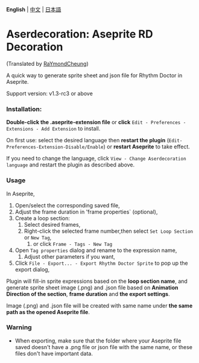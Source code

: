 **English** | [中文](README-zh_cn.md) | [日本語](README-ja_jp.md)

# Aserdecoration: Aseprite RD Decoration
(Translated by [RaYmondCheung](https://github.com/RaYm0ndCheun9))

A quick way to generate sprite sheet and json file for Rhythm Doctor in Aseprite.

Support version: v1.3-rc3 or above

### Installation:

**Double-click the .aseprite-extension file** or **click** `Edit - Preferences - Extensions - Add Extension` to install. 

On first use: select the desired language then **restart the plugin** (`Edit-Preferences-Extension-Disable/Enable`) or **restart Aseprite** to take effect.

If you need to change the language, click `View - Change Aserdecoration language` and restart the plugin as described above.

### Usage

In Aseprite,

1. Open/select the corresponding saved file,
1. Adjust the frame duration in 'frame properties` (optional),
1. Create a loop section:
	1. Select desired frames,
	1. Right-click the selected frame number,then select `Set Loop Section` or `New Tag`,
		1. or click `Frame - Tags - New Tag`
1. Open `Tag properties` dialog and rename to the expression name,
	1. Adjust other parameters if you want,
1. Click `File - Export... - Export Rhythm Doctor Sprite` to pop up the export dialog,

Plugin will fill-in sprite expressions based on the **loop section name**, and generate sprite sheet image (.png) and .json file based on **Animation Direction of the section**, **frame duration** and **the export settings**.

Image (.png) and .json file will be created with same name under **the same path as the opened Aseprite file**.

### Warning
+ When exporting, make sure that the folder where your Aseprite file saved doesn't have a .png file or json file with the same name, or these files don't have important data.
